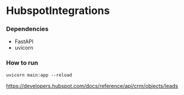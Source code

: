 # HubspotIntegrations


### Dependencies
- FastAPI
- uvicorn

### How to run
```
uvicorn main:app --reload
```

https://developers.hubspot.com/docs/reference/api/crm/objects/leads
